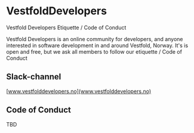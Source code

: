 # VestfoldDevelopers
Vestfold Developers Etiquette / Code of Conduct

Vestfold Developers is an online community for developers, and anyone interested in software development in and around Vestfold, Norway.
It's is open and free, but we ask all members to follow our etiquette / Code of Conduct

## Slack-channel
[www.vestfolddevelopers.no](www.vestfolddevelopers.no)

## Code of Conduct
TBD

